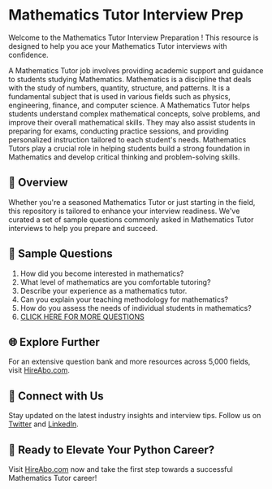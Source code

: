 # Mathematics Tutor Interview Prep

Welcome to the Mathematics Tutor Interview Preparation ! This resource is designed to help you ace your Mathematics Tutor interviews with confidence.

A Mathematics Tutor job involves providing academic support and guidance to students studying Mathematics. Mathematics is a discipline that deals with the study of numbers, quantity, structure, and patterns. It is a fundamental subject that is used in various fields such as physics, engineering, finance, and computer science. A Mathematics Tutor helps students understand complex mathematical concepts, solve problems, and improve their overall mathematical skills. They may also assist students in preparing for exams, conducting practice sessions, and providing personalized instruction tailored to each student's needs. Mathematics Tutors play a crucial role in helping students build a strong foundation in Mathematics and develop critical thinking and problem-solving skills.

## 🚀 Overview

Whether you're a seasoned Mathematics Tutor or just starting in the field, this repository is tailored to enhance your interview readiness. We've curated a set of sample questions commonly asked in Mathematics Tutor interviews to help you prepare and succeed.

## 📝 Sample Questions

1. How did you become interested in mathematics?
2. What level of mathematics are you comfortable tutoring?
3. Describe your experience as a mathematics tutor.
4. Can you explain your teaching methodology for mathematics?
5. How do you assess the needs of individual students in mathematics?
6. [CLICK HERE FOR MORE QUESTIONS](https://hireabo.com/job/19_0_25/Mathematics%20Tutor)

## 🌐 Explore Further

For an extensive question bank and more resources across 5,000 fields, visit [HireAbo.com](https://www.hireabo.com).

## 📱 Connect with Us

Stay updated on the latest industry insights and interview tips. Follow us on [Twitter](https://twitter.com/hireabo) and [LinkedIn](https://www.linkedin.com/in/hire-abo-3609972a8/).

## 🚀 Ready to Elevate Your Python Career?

Visit [HireAbo.com](https://www.hireabo.com) now and take the first step towards a successful Mathematics Tutor career!